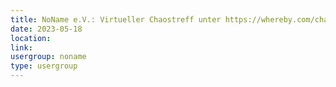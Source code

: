```yaml
---
title: NoName e.V.: Virtueller Chaostreff unter https://whereby.com/chaos-hd?roundedCornersOff
date: 2023-05-18
location: 
link: 
usergroup: noname
type: usergroup
---
```

